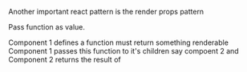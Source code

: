 Another important react pattern is the render props pattern 

Pass function as value. 

Component 1 defines a function must return something renderable 
Component 1 passes this function to it's children say compoent 2 
and Component 2 returns the result of 